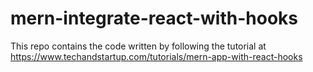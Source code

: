 # mern-integrate-react-with-hooks
This repo contains the code written by following the tutorial at https://www.techandstartup.com/tutorials/mern-app-with-react-hooks

